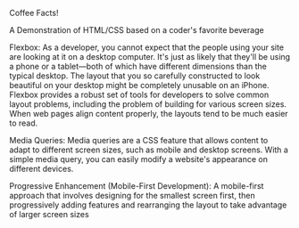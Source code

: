 Coffee Facts!

A Demonstration of HTML/CSS based on a coder's favorite beverage

Flexbox:
As a developer, you cannot expect that the people using your site are
looking at it on a desktop computer. It's just as likely that they'll be
using a phone or a tablet—both of which have different dimensions than 
the typical desktop. The layout that you so carefully constructed to look
beautiful on your desktop might be completely unusable on an iPhone.
Flexbox provides a robust set of tools for developers to solve common
layout problems, including the problem of building for various screen sizes.
When web pages align content properly, the layouts tend to be much easier 
to read.

Media Queries:
Media queries are a CSS feature that allows content to adapt to
different screen sizes, such as mobile and desktop screens. With
a simple media query, you can easily modify a website's appearance 
on different devices.

Progressive Enhancement (Mobile-First Development):
A mobile-first approach that involves designing for the smallest screen first,
then progressively adding features and rearranging the layout to take advantage 
of larger screen sizes
